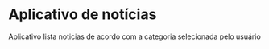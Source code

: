 # Aplicativo de notícias
Aplicativo lista noticias de acordo com a categoria selecionada pelo usuário 
